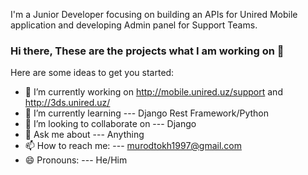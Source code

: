 I'm a Junior Developer focusing on building an APIs for Unired Mobile application
and developing Admin panel for Support Teams.
### Hi there, These are the projects what I am working on 👋


Here are some ideas to get you started:

- 🔭 I’m currently working on http://mobile.unired.uz/support and http://3ds.unired.uz/
- 🌱 I’m currently learning --- Django Rest Framework/Python
- 👯 I’m looking to collaborate on --- Django
- 💬 Ask me about --- Anything
- 📫 How to reach me: --- murodtokh1997@gmail.com
- 😄 Pronouns: --- He/Him
